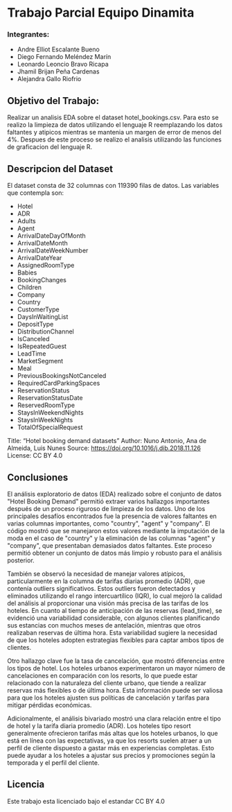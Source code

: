 # Trabajo Parcial Equipo Dinamita
### Integrantes:
- Andre Elliot Escalante Bueno
- Diego Fernando Meléndez Marín
- Leonardo Leoncio Bravo Ricapa
- Jhamil Brijan Peña Cardenas
- Alejandra Gallo Riofrio

## Objetivo del Trabajo:
  Realizar un analisis EDA sobre el dataset hotel_bookings.csv. 
  Para esto se realizo la limpieza de datos utilizando el lenguaje R reemplazando los datos faltantes y atipicos mientras se mantenia un margen de error de menos del 4%.
  Despues de este proceso se realizo el analisis utilizando las funciones de graficacion del lenguaje R.

## Descripcion del Dataset 

  El dataset consta de 32 columnas con 119390 filas de datos.
  Las variables que contempla son:
  - Hotel
  - ADR
  - Adults
  - Agent
  - ArrivalDateDayOfMonth
  - ArrivalDateMonth
  - ArrivalDateWeekNumber
  - ArrivalDateYear
  - AssignedRoomType
  - Babies
  - BookingChanges
  - Children
  - Company
  - Country
  - CustomerType
  - DaysInWaitingList
  - DepositType
  - DistributionChannel
  - IsCanceled
  - IsRepeatedGuest
  - LeadTime
  - MarketSegment
  - Meal
  - PreviousBookingsNotCanceled
  - RequiredCardParkingSpaces
  - ReservationStatus
  - ReservationStatusDate 
  - ReservedRoomType
  - StaysInWeekendNights
  - StaysInWeekNights
  - TotalOfSpecialRequest

Title: “Hotel booking demand datasets”
Author: Nuno Antonio, Ana de Almeida, Luis Nunes
Source: https://doi.org/10.1016/j.dib.2018.11.126
License: CC BY 4.0

## Conclusiones
El análisis exploratorio de datos (EDA) realizado sobre el conjunto de datos "Hotel Booking Demand" permitió extraer varios hallazgos importantes después de un proceso riguroso de limpieza de los datos. Uno de los principales desafíos encontrados fue la presencia de valores faltantes en varias columnas importantes, como "country", "agent" y "company". El código mostró que se manejaron estos valores mediante la imputación de la moda en el caso de "country" y la eliminación de las columnas "agent" y "company", que presentaban demasiados datos faltantes. Este proceso permitió obtener un conjunto de datos más limpio y robusto para el análisis posterior.

También se observó la necesidad de manejar valores atípicos, particularmente en la columna de tarifas diarias promedio (ADR), que contenía outliers significativos. Estos outliers fueron detectados y eliminados utilizando el rango intercuartílico (IQR), lo cual mejoró la calidad del análisis al proporcionar una visión más precisa de las tarifas de los hoteles. En cuanto al tiempo de anticipación de las reservas (lead_time), se evidenció una variabilidad considerable, con algunos clientes planificando sus estancias con muchos meses de antelación, mientras que otros realizaban reservas de última hora. Esta variabilidad sugiere la necesidad de que los hoteles adopten estrategias flexibles para captar ambos tipos de clientes.

Otro hallazgo clave fue la tasa de cancelación, que mostró diferencias entre los tipos de hotel. Los hoteles urbanos experimentaron un mayor número de cancelaciones en comparación con los resorts, lo que puede estar relacionado con la naturaleza del cliente urbano, que tiende a realizar reservas más flexibles o de última hora. Esta información puede ser valiosa para que los hoteles ajusten sus políticas de cancelación y tarifas para mitigar pérdidas económicas.

Adicionalmente, el análisis bivariado mostró una clara relación entre el tipo de hotel y la tarifa diaria promedio (ADR). Los hoteles tipo resort generalmente ofrecieron tarifas más altas que los hoteles urbanos, lo que está en línea con las expectativas, ya que los resorts suelen atraer a un perfil de cliente dispuesto a gastar más en experiencias completas. Esto puede ayudar a los hoteles a ajustar sus precios y promociones según la temporada y el perfil del cliente.

## Licencia
Este trabajo esta licenciado bajo el estandar CC BY 4.0

